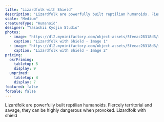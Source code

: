 ```yaml
---
title: "Lizardfolk with Shield"
description: "Lizardfolk are powerfully built reptilian humanoids. Fiercely territorial and savage, they can be highly dangerous when provoked. Lizardfolk with shield"
scale: "Medium"
creatureType: "Humanoid"
designer: "Yasashii Kyojin Studio"
photos:
  - image: "https://dl2.myminifactory.com/object-assets/5feeac28318d3/images/720X720-lizardfolk-b-ps.jpg"
    caption: "Lizardfolk with Shield - Image 1"
  - image: "https://dl2.myminifactory.com/object-assets/5feeac28318d3/images/720X720-lizardfolk-20200105-174725-small.jpg"
    caption: "Lizardfolk with Shield - Image 2"
pricing:
  osrPriming:
    tabletop: 5
    display: 9
  unprimed:
    tabletop: 4
    display: 7
featured: false
forSale: false
---
```


Lizardfolk are powerfully built reptilian humanoids. Fiercely territorial and savage, they can be highly dangerous when provoked. Lizardfolk with shield